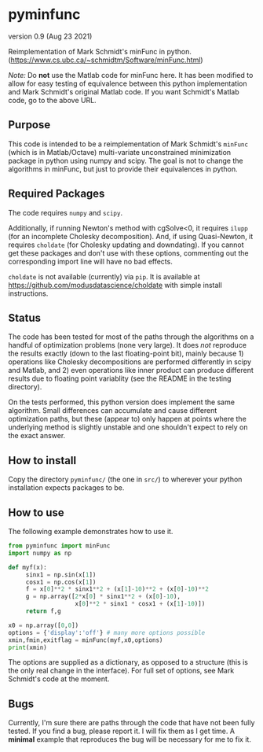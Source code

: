 # pyminfunc
version 0.9 (Aug 23 2021)

Reimplementation of Mark Schmidt's minFunc in python.
(https://www.cs.ubc.ca/~schmidtm/Software/minFunc.html)

*Note:* Do **not** use the Matlab code for minFunc here.  It has been modified 
to allow for easy testing of equivalence between this python implementation and Mark Schmidt's original Matlab code.  If you want Schmidt's Matlab code, go to the above URL.

## Purpose

This code is intended to be a reimplementation of Mark Schmidt's `minFunc` 
(which is in Matlab/Octave) multi-variate unconstrained minimization package
in python using numpy and scipy.  The goal is not to change the algorithms
in minFunc, but just to provide their equivalences in python.

## Required Packages

The code requires `numpy` and `scipy`.

Additionally, if running Newton's
method with cgSolve<0, it requires `ilupp` (for an incomplete Cholesky
decomposition).  And, if using Quasi-Newton, it requires `choldate`
(for Cholesky updating and downdating).  If you cannot get these packages and 
don't use with these options, commenting out the corresponding import line
will have no bad effects.

`choldate` is not available (currently) via `pip`.  It is available at
https://github.com/modusdatascience/choldate with simple install instructions.

## Status

The code has been tested for most of the paths through the algorithms on a handful of optimization problems (none very large).  It does *not* reproduce the results exactly (down to the last floating-point bit), mainly because 1) operations like Cholesky decompositions are performed differently in scipy and Matlab, and
2) even operations like inner product can produce different results due to floating point variablity (see the README in the testing directory).

On the tests performed, this python version does implement the same algorithm.  Small differences can accumulate and cause different optimization paths, but these (appear to) only happen at points where the underlying method is slightly unstable and one shouldn't expect to rely on the exact answer.

## How to install

Copy the directory `pyminfunc/` (the one in `src/`) to wherever your python installation expects
packages to be.  

## How to use

The following example demonstrates how to use it.

```python
from pyminfunc import minFunc
import numpy as np

def myf(x):
     sinx1 = np.sin(x[1])
     cosx1 = np.cos(x[1])
     f = x[0]**2 * sinx1**2 + (x[1]-10)**2 + (x[0]-10)**2
     g = np.array([2*x[0] * sinx1**2 + (x[0]-10),
                   x[0]**2 * sinx1 * cosx1 + (x[1]-10)])
     return f,g

x0 = np.array([0,0])
options = {'display':'off'} # many more options possible
xmin,fmin,exitflag = minFunc(myf,x0,options)
print(xmin)
```

The options are supplied as a dictionary, as opposed to a structure (this is the
only real change in the interface).  For full set of options, see Mark Schmidt's code at the moment.

## Bugs

Currently, I'm sure there are paths through the code that have not been fully tested.
If you find a bug, please report it.  I will fix them as I get time.  A **minimal** example that reproduces the bug will be necessary for me to fix it.
